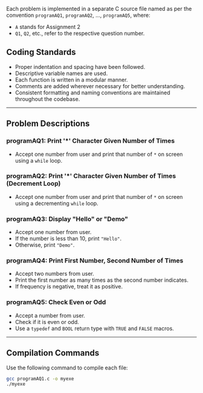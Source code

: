 Each problem is implemented in a separate C source file named as per the convention `programAQ1`, `programAQ2`, ..., `programAQ5`, where:
- `A` stands for Assignment 2
- `Q1`, `Q2`, etc., refer to the respective question number.

## Coding Standards
- Proper indentation and spacing have been followed.
- Descriptive variable names are used.
- Each function is written in a modular manner.
- Comments are added wherever necessary for better understanding.
- Consistent formatting and naming conventions are maintained throughout the codebase.

---

## Problem Descriptions

### programAQ1: Print '*' Character Given Number of Times
- Accept one number from user and print that number of `*` on screen using a `while` loop.

### programAQ2: Print '*' Character Given Number of Times (Decrement Loop)
- Accept one number from user and print that number of `*` on screen using a decrementing `while` loop.

### programAQ3: Display "Hello" or "Demo"
- Accept one number from user.
- If the number is less than 10, print `"Hello"`.
- Otherwise, print `"Demo"`.

### programAQ4: Print First Number, Second Number of Times
- Accept two numbers from user.
- Print the first number as many times as the second number indicates.
- If frequency is negative, treat it as positive.

### programAQ5: Check Even or Odd
- Accept a number from user.
- Check if it is even or odd.
- Use a `typedef` and `BOOL` return type with `TRUE` and `FALSE` macros.

---

## Compilation Commands

Use the following command to compile each file:

```bash
gcc programAQ1.c -o myexe
./myexe
